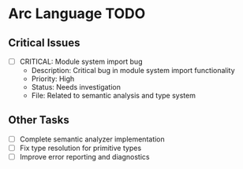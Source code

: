 # Arc Language TODO

## Critical Issues

- [ ] CRITICAL: Module system import bug
  - Description: Critical bug in module system import functionality
  - Priority: High
  - Status: Needs investigation
  - File: Related to semantic analysis and type system

## Other Tasks

- [ ] Complete semantic analyzer implementation
- [ ] Fix type resolution for primitive types
- [ ] Improve error reporting and diagnostics
